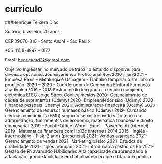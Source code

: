 # curriculo
###Henrique Teixeira Dias

Solteiro, brasileiro, 20 anos

CEP 09070–310 - Santo André - São Paulo

+55 (11) 9-4897 – 0177

Email: henriquetd22@gmail.com

Objetivo
Ingressar, no mercado de trabalho estando disponível para diversas
oportunidades
Experiência Profissional
Nov/2020 – jan/2021 – Empresa Renis – Metalurgia e Usinagem -
Trabalho temporário em linha de produção.
2020 – 2020 - Coordenador de Campanha Eleitoral
Formação acadêmica
2016 – 2018 Ensino médio integrado ao técnico completo,
eletrônica ETEC Jorge Street
Conhecimentos
2020- Gerenciamento de cadeia de suprimentos (Udemy)
2020- Empreendedorismo (Udemy)
2020- Finanças pessoais (Udemy)
2020- Administração financeira (Udemy)
2020- Gerenciamento de recursos humanos básico (Udemy)
2019- Cursando ciências econômicas (FMU) segundo semestre
tendo visto teoria da administração, fundamentos de economia,
matemática financeira e direito empresarial.
2019 - Pacote Office (Word - Excel - PowerPoint) (internet)
2019 - Matemática financeira com Hp12c (internet)
2014-2015 - Inglês - Intermediário - Fisk -2 anos (presencial)
2021- Vendas avançado
2021- Gerenciamento de vendas
2021- Marketing básico
2021- Estudos de criatividade
2021- inglês avançado
2021- introdução à gestão de Rh
2021- Gestão de Rh avançado
Habilidades
Alta capacidade de aprendizado e adaptação, grande facilidade em
trabalhar em equipe e lidar com público 

